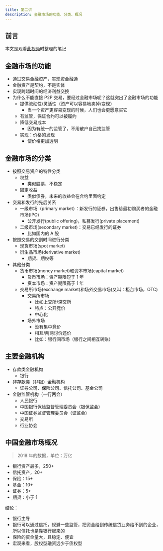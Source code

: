 ```yaml
---
title: 第二讲
description: 金融市场的功能、分类、概况
---
```


## 前言

本文是观看[此视频](https://www.bilibili.com/video/BV1Bx411d714)时整理的笔记

## 金融市场的功能

- 通过交易金融资产，实现资金融通
- 金融资产是契约，不是实体
- 实现跨越时间的经济利益交换
- 为什么不能直接 P2P 交易，要经过金融市场呢？这就突出了金融市场的功能
  - 提供流动性/灵活性（资产可以容易地卖掉/变现）
    - 当一个资产更容易变现的时候，人们也会更愿意买它
  - 有监管，保证合约可以被履约
  - 降低交易成本
    - 因为有统一的监管了，不用散户自己找监管
  - 实现：价格的发现
    - 使价格更加透明

## 金融市场的分类

- 按照交易资产的特性分类
  - 权益
    - 类似股票，不稳定
  - 固定收益
    - 类似债券，未来的收益会在合约里面约定
- 交易和发行的先后关系
  - 一级市场（primary market）：新发行的证券，出售给最初购买者的金融市场(IPO)
    - 公开发行(public offering)，私募发行(private placement)
  - 二级市场(secondary market)：交易已经发行的证券
    - 比如国内的 A 股
- 按照交易的交割时间进行分类
  - 现货市场(spot market)
  - 衍生品市场(derivative market)
    - 期货、期权等
- 其他分类
  - 货币市场(money market)和资本市场(capital market)
    - 货币市场：资产期限短于 1 年
    - 资本市场：资产期限高于 1 年
  - 交易所市场(exchange market)和场外交易市场(又叫：柜台市场，OTC)
    - 交易所市场
      - 比如上交所/深交所
      - 特点：公开竞价
      - 中心化
    - 场外市场
      - 没有集中竞价
      - 相互/两两讨价还价
      - 比如：银行间市场（银行之间相互转账）

## 主要金融机构

- 存款类金融机构
  - 银行
- 非存款类（非银）金融机构
  - 证券公司、保险公司、信托公司、基金公司
- 金融监管机构（一行两会）
  - 人民银行
  - 中国银行保险监督管理委员会（银保监会）
  - 中国证券监督管理委员会（证监会）
  - 交易所
  - 行业协会

## 中国金融市场概况

> 2018 年的数据，单位：万亿

- 银行资产最多，250+
- 信托资产，20+
- 保险：15+
- 基金：10+
- 证券：5+
- 期货：小于 1

结论：

- 银行主导
- 银行可以通过信托，规避一些监管，把资金给到传统信贷业务给不到的企业，所以信托也是靠银行起来的
- 保险的资金量大，且稳定、便宜
- 宏观来看，股权型融资远少于债权型

